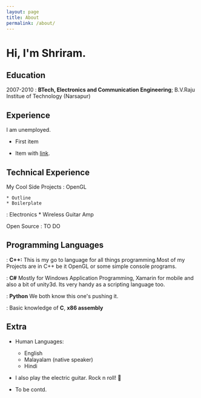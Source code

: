 ```yaml
---
layout: page
title: About
permalink: /about/
---
```

Hi, I'm Shriram. 
============

Education
---------

2007-2010
:   **BTech, Electronics and Communication Engineering**; B.V.Raju Institue of Technology (Narsapur)

Experience
----------

I am unemployed.

* First item

* Item with [link](http://www.example.com).

Technical Experience
--------------------

My Cool Side Projects
:   OpenGL

    * Outline
    * Boilerplate
    
:   Electronics
    * Wireless Guitar Amp
   
Open Source
:   TO DO

## Programming Languages


:   **C++:** This is my go to language for all things programming.Most
    of my Projects are in C++ be it OpenGL or some simple console programs.

:   **C#** Mostly for Windows Application Programming, Xamarin for mobile
    and also a bit of unity3d. Its very handy as a scripting language too.

:   **Python** We both know this one's pushing
    it.

:   Basic knowledge of **C**, **x86 assembly**

[ref]: https://github.com/notshriram/Outline

Extra
----------------------------------------

* Human Languages:

     * English 
     * Malayalam (native speaker)
     * Hindi

* I also play the electric guitar. Rock n roll! :metal:

* To be contd.
